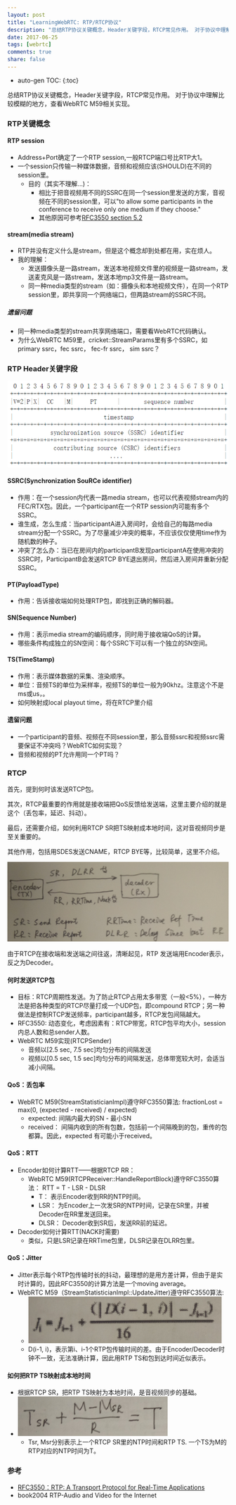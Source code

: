 ```yaml
---
layout: post
title: "LearningWebRTC: RTP/RTCP协议"
description: "总结RTP协议关键概念，Header关键字段，RTCP常见作用。 对于协议中理解比较模糊的地方，查看WebRTC M59相关实现。"
date: 2017-06-25
tags: [webrtc]
comments: true
share: false
---
```


* auto-gen TOC:
{:toc}

总结RTP协议关键概念，Header关键字段，RTCP常见作用。
对于协议中理解比较模糊的地方，查看WebRTC M59相关实现。

### RTP关键概念

#### RTP session

 * Address+Port确定了一个RTP session,一般RTCP端口号比RTP大1。
 * 一个session只传输一种媒体数据，音频和视频应该(SHOULD)在不同的session里。
   * 目的（其实不理解...)： 
     * 相比于把音视频用不同的SSRC在同一个session里发送的方案，音视频在不同的session里，可以"to allow some participants in the conference to receive only one medium if they choose."
     * 其他原因可参考[RFC3550 section 5.2](https://tools.ietf.org/html/rfc3550#section-5.2)
   
#### stream(media stream)

 * RTP并没有定义什么是stream，但是这个概念却到处都在用，实在烦人。
 * 我的理解：
   * 发送摄像头是一路stream，发送本地视频文件里的视频是一路stream，发送麦克风是一路stream，发送本地mp3文件是一路stream。
   * 同一种media类型的stream（如：摄像头和本地视频文件），在同一个RTP session里，即共享同一个网络端口，但两路stream的SSRC不同。

##### 遗留问题
   * 同一种media类型的stream共享网络端口，需要看WebRTC代码确认。
   * 为什么WebRTC M59里，cricket::StreamParams里有多个SSRC，如primary ssrc，fec ssrc， fec-fr ssrc， sim ssrc？


### RTP Header关键字段

![rtp_header](/images/LearningWebRTC/rtp_header.png)

#### SSRC(Synchronization SouRCe identifier)
   * 作用：在一个session内代表一路media stream，也可以代表视频stream内的FEC/RTX包。因此，一个participant在一个RTP session内可能有多个SSRC。
   * 谁生成，怎么生成：当participantA进入房间时，会给自己的每路media stream分配一个SSRC。为了尽量减少冲突的概率，不应该仅仅使用time作为随机数的种子。
   * 冲突了怎么办：当已在房间内的participantB发现participantA在使用冲突的SSRC时，ParticipantB会发送RTCP BYE退出房间，然后进入房间并重新分配SSRC。
   
#### PT(PayloadType)
   * 作用：告诉接收端如何处理RTP包，即找到正确的解码器。

#### SN(Sequence Number)
   * 作用：表示media stream的编码顺序，同时用于接收端QoS的计算。
   * 哪些条件构成独立的SN空间：每个SSRC下可以有一个独立的SN空间。

#### TS(TimeStamp)
   * 作用：表示媒体数据的采集、渲染顺序。
   * 单位：音频TS的单位为采样率，视频TS的单位一般为90khz。注意这个不是ms或us，。
   * 如何映射成local playout time，将在RTCP里介绍
   
#### 遗留问题
 * 一个participant的音频、视频在不同session里，那么音频ssrc和视频ssrc需要保证不冲突吗？WebRTC如何实现？
 * 音频和视频的PT允许用同一个PT吗？


### RTCP

首先，提到何时该发送RTCP包。

其次，RTCP最重要的作用就是接收端把QoS反馈给发送端，这里主要介绍的就是这个（丢包率，延迟、抖动）。

最后，还需要介绍，如何利用RTCP SR把TS映射成本地时间，这对音视频同步是至关重要的。

其他作用，包括用SDES发送CNAME，RTCP BYE等，比较简单，这里不介绍。

![rtcp_packet_directions](/images/LearningWebRTC/rtcp_packet_directions.png)

由于RTCP在接收端和发送端之间往返，清晰起见，RTP 发送端用Encoder表示，反之为Decoder。

#### 何时发送RTCP包
 * 目标：RTCP周期性发送。为了防止RTCP占用太多带宽（一般<5%），一种方法是把各种类型的RTCP尽量打成一个UDP包，即compound RTCP；另一种做法是控制RTCP发送频率，participant越多，RTCP发包间隔越大。
 * RFC3550: 动态变化，考虑因素有：RTCP带宽，RTCP包平均大小，session内总人数和总sender人数。
 * WebRTC M59实现(RTCPSender)
   * 音频以[2.5 sec, 7.5 sec]均匀分布的间隔发送
   * 视频以[0.5 sec, 1.5 sec]均匀分布的间隔发送，总体带宽较大时，会适当减小间隔。  

#### QoS：丢包率
 * WebRTC M59(StreamStatisticianImpl)遵守RFC3550算法: fractionLost = max(0, (expected - received) / expected)
   * expected: 间隔内最大的SN - 最小SN
   * received： 间隔内收到的所有包数，包括前一个间隔晚到的包，重传的包都算。因此，expected 有可能小于received。

#### QoS：RTT
 * Encoder如何计算RTT——根据RTCP RR：
   * WebRTC M59(RTCPReceiver::HandleReportBlock)遵守RFC3550算法： RTT = T - LSR - DLSR
     * T： 表示Encoder收到RR的NTP时间。
     * LSR： 为Encoder上一次发SR的NTP时间，记录在SR里，并被Decoder在RR里发送回来。
     * DLSR： Decoder收到SR后，发送RR前的延迟。
 * Decoder如何计算RTT(NACK时需要)
   * 类似，只是LSR记录在RRTime包里，DLSR记录在DLRR包里。

#### QoS：Jitter
 * Jitter表示每个RTP包传输时长的抖动，最理想的是用方差计算，但由于是实时计算的，因此RFC3550的计算方法是一个moving average。
 * WebRTC M59（StreamStatisticianImpl::UpdateJitter)遵守RFC3550算法: 
   * ![jitter](/images/LearningWebRTC/jitter.png)
   * D(i-1, i)，表示第i、i-1个RTP包传输时间的差。由于Encoder/Decoder时钟不一致，无法准确计算，因此用RTP TS和包到达时间近似表示。

#### 如何把RTP TS映射成本地时间
 * 根据RTCP SR，把RTP TS映射为本地时间，是音视频同步的基础。
 * ![ts_2_ntp](/images/LearningWebRTC/ts_2_ntp.png)
   * Tsr, Msr分别表示上一个RTCP SR里的NTP时间和RTP TS. 一个TS为M的RTP对应的NTP时间为T。


### 参考

 * [RFC3550：RTP: A Transport Protocol for Real-Time Applications](https://tools.ietf.org/html/rfc3550)
 * book2004 RTP-Audio and Video for the Internet














